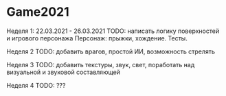 # Game2021
Неделя 1: 22.03.2021 - 26.03.2021
TODO: написать логику поверхностей и игрового персонажа
Персонаж: прыжки, хождение.
Тесты.

Неделя 2
TODO: добавить врагов, простой ИИ, возможность стрелять

Неделя 3
TODO: добавить текстуры, звук, свет, поработать над визуальной и звуковой составляющей

Неделя 4
TODO: ???
